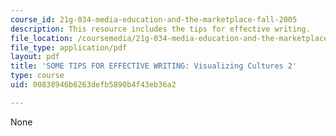 ```yaml
---
course_id: 21g-034-media-education-and-the-marketplace-fall-2005
description: This resource includes the tips for effective writing.
file_location: /coursemedia/21g-034-media-education-and-the-marketplace-fall-2005/00838946b6263defb5890b4f43eb36a2_MIT21G_034F05_tipsforwriti.pdf
file_type: application/pdf
layout: pdf
title: 'SOME TIPS FOR EFFECTIVE WRITING: Visualizing Cultures 2'
type: course
uid: 00838946b6263defb5890b4f43eb36a2

---
```

None